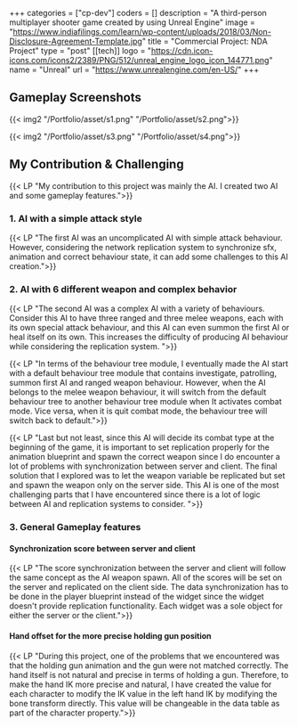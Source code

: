 +++
categories = ["cp-dev"]
coders = []
description = "A third-person multiplayer shooter game created by using Unreal Engine"
image = "https://www.indiafilings.com/learn/wp-content/uploads/2018/03/Non-Disclosure-Agreement-Template.jpg"
title = "Commercial Project: NDA Project"
type = "post"
[[tech]]
logo = "https://cdn.icon-icons.com/icons2/2389/PNG/512/unreal_engine_logo_icon_144771.png"
name = "Unreal"
url = "https://www.unrealengine.com/en-US/"
+++

## Gameplay Screenshots

{{< img2 "/Portfolio/asset/s1.png" "/Portfolio/asset/s2.png">}}

{{< img2 "/Portfolio/asset/s3.png" "/Portfolio/asset/s4.png">}}


## My Contribution & Challenging

{{< LP "My contribution to this project was mainly the AI. I created two AI and some gameplay features.">}}

### 1. AI with a simple attack style

{{< LP "The first AI was an uncomplicated AI with simple attack behaviour. However, considering the network replication system to synchronize sfx, animation and correct behaviour state, it can add some challenges to this AI creation.">}}

### 2. AI with 6 different weapon and complex behavior

{{< LP "The second AI was a complex AI with a variety of behaviours. Consider this AI to have three ranged and three melee weapons, each with its own special attack behaviour, and this AI can even summon the first AI or heal itself on its own. This increases the difficulty of producing AI behaviour while considering the replication system. ">}}


{{< LP "In terms of the behaviour tree module, I eventually made the AI start with a default behaviour tree module that contains investigate, patrolling, summon first AI and ranged weapon behaviour. However, when the AI belongs to the melee weapon behaviour, it will switch from the default behaviour tree to another behaviour tree module when It activates combat mode. Vice versa, when it is quit combat mode, the behaviour tree will switch back to default.">}}

{{< LP "Last but not least, since this AI will decide its combat type at the beginning of the game, it is important to set replication properly for the animation blueprint and spawn the correct weapon since I do encounter a lot of problems with synchronization between server and client. The final solution that I explored was to let the weapon variable be replicated but set and spawn the weapon only on the server side. This AI is one of the most challenging parts that I have encountered since there is a lot of logic between AI and replication systems to consider. ">}}

### 3. General Gameplay features
#### Synchronization score between server and client 

{{< LP "The score synchronization between the server and client will follow the same concept as the AI weapon spawn. All of the scores will be set on the server and replicated on the client side. The data synchronization has to be done in the player blueprint instead of the widget since the widget doesn't provide replication functionality. Each widget was a sole object for either the server or the client.">}}

#### Hand offset for the more precise holding gun position

{{< LP "During this project, one of the problems that we encountered was that the holding gun animation and the gun were not matched correctly. The hand itself is not natural and precise in terms of holding a gun. Therefore, to make the hand IK more precise and natural, I have created the value for each character to modify the IK value in the left hand IK by modifying the bone transform directly. This value will be changeable in the data table as part of the character property.">}}